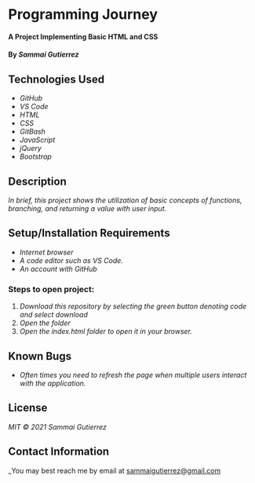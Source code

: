 # Programming Journey

####  A Project Implementing Basic HTML and CSS

#### By _**Sammai Gutierrez**_

## Technologies Used

* _GitHub_
* _VS Code_
* _HTML_
* _CSS_
* _GitBash_
* _JavaScript_
* _jQuery_
* _Bootstrap_

## Description

_In brief, this project shows the utilization of basic concepts of functions, branching, and returning a value with user input._

## Setup/Installation Requirements

* _Internet browser_
* _A code editor such as VS Code._
* _An account with GitHub_

### Steps to open project:

1. _Download this repository by selecting the green button denoting code and select download_
2. _Open the folder_
3. _Open the index.html folder to open it in your browser._

## Known Bugs

* _Often times you need to refresh the page when multiple users interact with the application._

## License

_MIT &copy; 2021 Sammai Gutierrez_

## Contact Information

_You may best reach me by email at sammaigutierrez@gmail.com